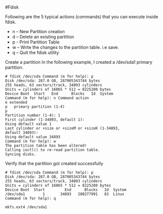 #Fdisk

Following are the 5 typical actions (commands) that you can execute inside fdisk.
* n – New Partition creation
* d – Delete an existing partition
* p - Print Partition Table
* w – Write the changes to the partition table. i.e save.
* q – Quit the fdisk utility

Create a partition
In the following example, I created a /dev/sda1 primary partition.
```
# fdisk /dev/sda Command (m for help): p
Disk /dev/sda: 287.0 GB, 287005343744 bytes
255 heads, 63 sectors/track, 34893 cylinders
Units = cylinders of 16065 * 512 = 8225280 bytes
Device Boot  Start   End      Blocks   Id  System
Command (m for help): n Command action
e extended
p   primary partition (1-4)
p
Partition number (1-4): 1
First cylinder (1-34893, default 1):
Using default value 1
Last cylinder or +size or +sizeM or +sizeK (1-34893,
default 34893):
Using default value 34893
Command (m for help): w
The partition table has been altered!
Calling ioctl() to re-read partition table.
Syncing disks.
```

Verify that the partition got created successfully
```
# fdisk /dev/sda Command (m for help): p
Disk /dev/sda: 287.0 GB, 287005343744 bytes
255 heads, 63 sectors/track, 34893 cylinders
Units = cylinders of 16065 * 512 = 8225280 bytes
Device Boot  Start         End      Blocks   Id  System
/dev/sda1        1       34893   280277991   83  Linux
Command (m for help): q
```

```
mkfs.ext4 /dev/sda1
```